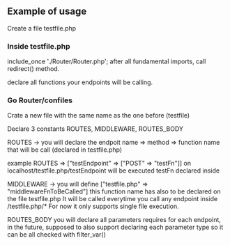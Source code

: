 ## Example of usage

Create a file   testfile.php
### Inside testfile.php
  include_once './Router/Router.php';
  after all fundamental imports, call redirect() method.
  
  declare all functions your endpoints will be calling.
  
### Go Router/confiles
Crate a new file with the same name as the one before (testfile)

Declare 3 constants  ROUTES, MIDDLEWARE, ROUTES_BODY

ROUTES -> you will declare the endpoit name => method => function name that will be call (declared in testfile.php)

example ROUTES => ["testEndpoint" => ["POST" => "testFn"]]   on localhost/testfile.php/testEndpoint will be executed testFn declared inside 

MIDDLEWARE -> you will define ["testfile.php" => "middlewareFnToBeCalled"] this function name has also to be declared on the file testfile.php
It will be called everytime you call any endpoint inside /testfile.php/*
For now it only supports single file execution.

ROUTES_BODY you will declare all parameters requires for each endpoint, in the future, supposed to also support declaring each parameter type so it can be all checked with
filter_var()

